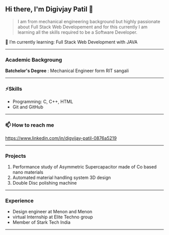 ## Hi there, I'm Digivjay Patil 👋
> I am from mechanical engineering background but highly passionate about Full Stack Web Developement and for this currently I am learning all the skills required to be a Software Developer.

🌱 I’m currently learning: Full Stack Web Development with JAVA

-------------------------------------
### Academic Backgroung

**Batchelor's Degree**
: Mechanical Engineer form RIT sangali 

-------------------------------------
### ⚡Skills 
+ Programming: C, C++, HTML
+ Git and GitHub
--------------------------------------
### 📫 How to reach me
https://www.linkedin.com/in/digvijay-patil-0876a5219 

-------------------------------------------
### Projects
1. Performance study of Asymmetric Supercapacitor made of Co based nano materials
2. Automated material handling system 3D design
3. Double Disc polishing machine
-----------------------------------------------
### Experience
+ Design engineer at Menon and Menon
+ virtual Internship at Elite Techno group
+ Member of Stark Tech India
----------------------------------------------
   
